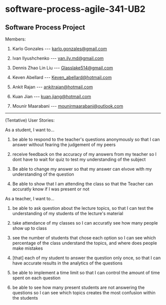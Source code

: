 # software-process-agile-341-UB2
Software Process Project
----------------------------
Members:

1.	Karlo Gonzales          --- karlo.gonzales@gmail.com

2.	Ivan Ilyushchenko       --- van.ily.md@gmail.com

3.	Dennis Zhao Lin Liu     --- Glasslake514@gmail.com

4.	Keven Abellard          --- Keven_abellard@hotmail.com

5.	Ankit Rajan             --- ankitrajan@hotmail.com

6.  Kuan Jian               --- kuan.jiang@hotmail.com

7.  Mounir Maarabani        --- mounirmaarabani@outlook.com

----------------------------
(Tentative) User Stories:

As a student, I want to...

1. be able to respond to the teacher's questions anonymously so that I can answer without fearing the judgement of my peers

2. receive feedback on the accuracy of my answers from my teacher so I dont have to wait for quiz to test my understanding of the subject

3. Be able to change my answer so that my answer can elvove with my understanding of the question

4. Be able to show that I am attending the class so that the Teacher can accuratly know if I was present or not

As a teacher, I want to...

1. be able to ask question about the lecture topics, so that I can test the understanding of my students of the lecture's material

2. take attendance of my classes so I can accuratly see how many people show up to class

3. see the number of students that chose each option so I can see which percentage of the class understand the topics, and where does people make mistakes

4. [that] each of my student to answer the question only once, so that I can have accurate results in the analytics of the questions

5. be able to implement a time limit so that I can control the amount of time spent on each question

6. be able to see how many present students are not answering the questions so I can see which topics creates the most confusion within the students


